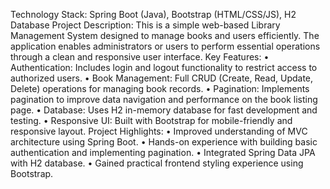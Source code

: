 Technology Stack: Spring Boot (Java), Bootstrap (HTML/CSS/JS), H2 Database
Project Description:
This is a simple web-based Library Management System designed to manage books and users efficiently. The application enables administrators or users to perform essential operations through a clean and responsive user interface.
Key Features:
•	Authentication: Includes login and logout functionality to restrict access to authorized users.
•	Book Management: Full CRUD (Create, Read, Update, Delete) operations for managing book records.
•	Pagination: Implements pagination to improve data navigation and performance on the book listing page.
•	Database: Uses H2 in-memory database for fast development and testing.
•	Responsive UI: Built with Bootstrap for mobile-friendly and responsive layout.
Project Highlights:
•	Improved understanding of MVC architecture using Spring Boot.
•	Hands-on experience with building basic authentication and implementing pagination.
•	Integrated Spring Data JPA with H2 database.
•	Gained practical frontend styling experience using Bootstrap.
